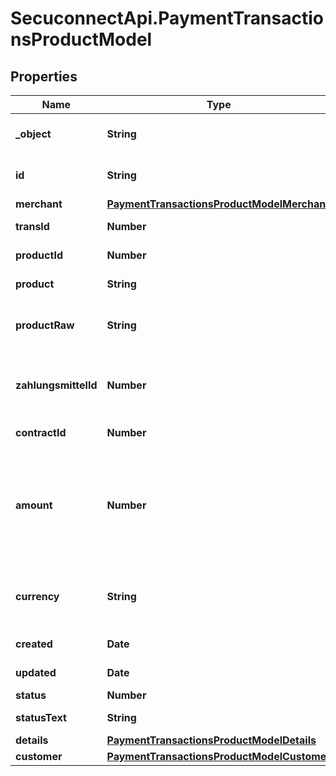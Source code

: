 # SecuconnectApi.PaymentTransactionsProductModel

## Properties
Name | Type | Description | Notes
------------ | ------------- | ------------- | -------------
**_object** | **String** | Object of payment transaction | [optional] 
**id** | **String** | Id of payment transaction | [optional] 
**merchant** | [**PaymentTransactionsProductModelMerchant**](PaymentTransactionsProductModelMerchant.md) |  | [optional] 
**transId** | **Number** | Transaction identifier | [optional] 
**productId** | **Number** | Product identifier | [optional] 
**product** | **String** | Product type | [optional] 
**productRaw** | **String** | the name of the payment product | [optional] 
**zahlungsmittelId** | **Number** | The internal id of the stored payment instrument. | [optional] 
**contractId** | **Number** | Contract identifier | [optional] 
**amount** | **Number** | Total amount of payment in cents (or the smallest cash unit of the relevant currency) | [optional] 
**currency** | **String** | ISO 4217 code of currency, eg EUR for Euro. | [optional] 
**created** | **Date** | Created at date | [optional] 
**updated** | **Date** | Updated at date | [optional] 
**status** | **Number** | WTF?? | [optional] 
**statusText** | **String** | Transaction status | [optional] 
**details** | [**PaymentTransactionsProductModelDetails**](PaymentTransactionsProductModelDetails.md) |  | [optional] 
**customer** | [**PaymentTransactionsProductModelCustomer**](PaymentTransactionsProductModelCustomer.md) |  | [optional] 


